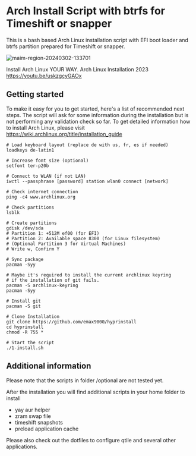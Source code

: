 # Arch Install Script with btrfs for Timeshift or snapper

This is a bash based Arch Linux installation script with EFI boot loader and btrfs partition prepared for Timeshift or snapper.

![maim-region-20240302-133701](https://github.com/emax9000/hyprinstall/assets/74818949/c1585b2c-110b-4b12-a856-119cb9eaa7d8)


Install Arch Linux YOUR WAY. Arch Linux Installation 2023
https://youtu.be/uskzgcyGAOx

## Getting started

To make it easy for you to get started, here's a list of recommended next steps. 
The script will ask for some information during the installation but is not performing any validation check so far.
To get detailed information how to install Arch Linux, please visit https://wiki.archlinux.org/title/installation_guide


```
# Load keyboard layout (replace de with us, fr, es if needed)
loadkeys de-latin1

# Increase font size (optional)
setfont ter-p20b

# Connect to WLAN (if not LAN)
iwctl --passphrase [password] station wlan0 connect [network]

# Check internet connection
ping -c4 www.archlinux.org

# Check partitions
lsblk

# Create partitions
gdisk /dev/sda
# Partition 1: +512M ef00 (for EFI)
# Partition 2: Available space 8300 (for Linux filesystem)
# (Optional Partition 3 for Virtual Machines)
# Write w, Confirm Y

# Sync package
pacman -Syy

# Maybe it's required to install the current archlinux keyring
# if the installation of git fails.
pacman -S archlinux-keyring
pacman -Syy

# Install git
pacman -S git

# Clone Installation
git clone https://github.com/emax9000/hyprinstall
cd hyprinstall
chmod -R 755 *

# Start the script
./1-install.sh

```

## Additional information

Please note that the scripts in folder /optional are not tested yet.

After the installation you will find additional scripts in your home folder to install

- yay aur helper
- zram swap file
- timeshift snapshots
- preload application cache

Please also check out the dotfiles to configure qtile and several other applications.
